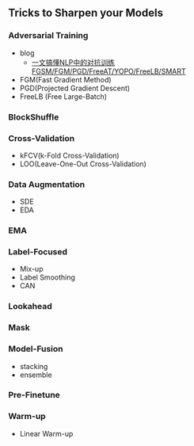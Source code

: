 ## **Tricks to Sharpen your Models**


### Adversarial Training
  * blog
    - [一文搞懂NLP中的对抗训练FGSM/FGM/PGD/FreeAT/YOPO/FreeLB/SMART](https://zhuanlan.zhihu.com/p/103593948)
  * FGM(Fast Gradient Method)
  * PGD(Projected Gradient Descent)
  * FreeLB (Free Large-Batch)

### BlockShuffle

### Cross-Validation
  * kFCV(k-Fold Cross-Validation)
  * LOO(Leave-One-Out Cross-Validation)

### Data Augmentation
  * SDE
  * EDA

### EMA

### Label-Focused
  * Mix-up
  * Label Smoothing
  * CAN

### Lookahead

### Mask

### Model-Fusion
  * stacking
  * ensemble

### Pre-Finetune

### Warm-up
  * Linear Warm-up
